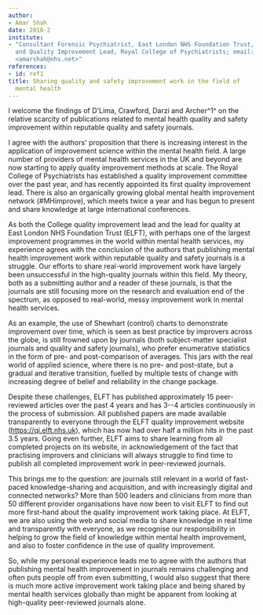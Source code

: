 ```yaml
---
author:
- Amar Shah
date: 2018-2
institute:
- "Consultant Forensic Psychiatrist, East London NHS Foundation Trust,
  and Quality Improvement Lead, Royal College of Psychiatrists; email:
  <amarshah@nhs.net>"
references:
- id: ref1
title: Sharing quality and safety improvement work in the field of
  mental health
---
```


I welcome the findings of D\'Lima, Crawford, Darzi and Archer^1^ on the
relative scarcity of publications related to mental health quality and
safety improvement within reputable quality and safety journals.

I agree with the authors' proposition that there is increasing interest
in the application of improvement science within the mental health
field. A large number of providers of mental health services in the UK
and beyond are now starting to apply quality improvement methods at
scale. The Royal College of Psychiatrists has established a quality
improvement committee over the past year, and has recently appointed its
first quality improvement lead. There is also an organically growing
global mental health improvement network (#MHimprove), which meets twice
a year and has begun to present and share knowledge at large
international conferences.

As both the College quality improvement lead and the lead for quality at
East London NHS Foundation Trust (ELFT), with perhaps one of the largest
improvement programmes in the world within mental health services, my
experience agrees with the conclusion of the authors that publishing
mental health improvement work within reputable quality and safety
journals is a struggle. Our efforts to share real-world improvement work
have largely been unsuccessful in the high-quality journals within this
field. My theory, both as a submitting author and a reader of these
journals, is that the journals are still focusing more on the research
and evaluation end of the spectrum, as opposed to real-world, messy
improvement work in mental health services.

As an example, the use of Shewhart (control) charts to demonstrate
improvement over time, which is seen as best practice by improvers
across the globe, is still frowned upon by journals (both subject-matter
specialist journals and quality and safety journals), who prefer
enumerative statistics in the form of pre- and post-comparison of
averages. This jars with the real world of applied science, where there
is no pre- and post-state, but a gradual and iterative transition,
fuelled by multiple tests of change with increasing degree of belief and
reliability in the change package.

Despite these challenges, ELFT has published approximately 15
peer-reviewed articles over the past 4 years and has 3--4 articles
continuously in the process of submission. All published papers are made
available transparently to everyone through the ELFT quality improvement
website (<https://qi.elft.nhs.uk>), which has now had over half a
million hits in the past 3.5 years. Going even further, ELFT aims to
share learning from all completed projects on its website, in
acknowledgement of the fact that practising improvers and clinicians
will always struggle to find time to publish all completed improvement
work in peer-reviewed journals.

This brings me to the question: are journals still relevant in a world
of fast-paced knowledge-sharing and acquisition, and with increasingly
digital and connected networks? More than 500 leaders and clinicians
from more than 50 different provider organisations have now been to
visit ELFT to find out more first-hand about the quality improvement
work taking place. At ELFT, we are also using the web and social media
to share knowledge in real time and transparently with everyone, as we
recognise our responsibility in helping to grow the field of knowledge
within mental health improvement, and also to foster confidence in the
use of quality improvement.

So, while my personal experience leads me to agree with the authors that
publishing mental health improvement in journals remains challenging and
often puts people off from even submitting, I would also suggest that
there is much more active improvement work taking place and being shared
by mental health services globally than might be apparent from looking
at high-quality peer-reviewed journals alone.
